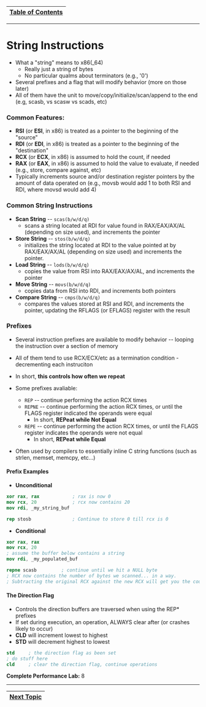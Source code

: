 |[Table of Contents](/00-Table-of-Contents.md)|
|---|

---

# String Instructions

* What a "string" means to x86(_64)
    * Really just a string of bytes
    * No particular qualms about terminators (e.g., '0')
* Several prefixes and a flag that will modify behavior (more on those later)
* All of them have the unit to move/copy/initialize/scan/append to the end (e.g, scasb, vs scasw vs scads, etc)

### Common Features:

* **RSI** (or **ESI**, in x86) is treated as a pointer to the beginning of the "source"
* **RDI** (or **EDI**, in x86) is treated as a pointer to the beginning of the "destination"
* **RCX** (or **ECX**, in x86) is assumed to hold the count, if needed
* **RAX** (or **EAX**, in x86) is assumed to hold the value to evaluate, if needed (e.g., store, compare against, etc)
* Typically increments source and/or destination register pointers by the amount of data operated on (e.g., movsb would add 1 to both RSI and RDI, where movsd would add 4)

### Common String Instructions

* **Scan String** -- `scas(b/w/d/q)`
    * scans a string located at RDI for value found in RAX/EAX/AX/AL (depending on size used), and increments the pointer 
* **Store String** -- `stos(b/w/d/q)`
    * initializes the string located at RDI to the value pointed at by RAX/EAX/AX/AL (depending on size used) and increments the pointer. 
* **Load String** -- `lods(b/w/d/q)`
    * copies the value from RSI into RAX/EAX/AX/AL, and increments the pointer
* **Move String** -- `movs(b/w/d/q)`
    * copies data from RSI into RDI, and increments both pointers
* **Compare String** -- `cmps(b/w/d/q)`
    * compares the values stored at RSI and RDI, and increments the pointer, updating the RFLAGS (or EFLAGS) register with the result

### Prefixes

* Several instruction prefixes are available to modify behavior -- looping the instruction over a section of memory
* All of them tend to use RCX/ECX/etc as a termination condition - decrementing each instruciton
* In short, **this controls how often we repeat**

* Some prefixes avaliable:
    * `REP` -- continue performing the action RCX times
    * `REPNE` -- continue performing the action RCX times, or until the FLAGS register indicated the operands were equal
        * In short, **REPeat while Not Equal**
    * `REPE` -- continue performing the action RCX times, or until the FLAGS register indicates the operands were not equal
        * In short, **REPeat while Equal**
* Often used by compilers to essentially inline C string functions (such as strlen, memset, memcpy, etc...)

#### Prefix Examples

* **Unconditional**

```nasm
xor rax, rax            ; rax is now 0
mov rcx, 20             ; rcx now contains 20
mov rdi, _my_string_buf

rep stosb               ; Continue to store 0 till rcx is 0
```

* **Conditional**

```nasm
xor rax, rax
mov rcx, 20
; assume the buffer below contains a string
mov rdi, _my_populated_buf

repne scasb         ; continue until we hit a NULL byte
; RCX now contains the number of bytes we scanned... in a way. 
; Subtracting the original RCX against the new RCX will get you the count
```

#### The Direction Flag

* Controls the direction buffers are traversed when using the REP* prefixes
* If set during execution, an operation, ALWAYS clear after (or crashes likely to occur)
* **CLD** will increment lowest to highest
* **STD** will decrement highest to lowest

```nasm
std     ; the direction flag as been set
; do stuff here
cld     ; clear the direction flag, continue operations
```

**Complete Performance Lab:** 8

---

|[Next Topic](/04_ASM_Control_Flow/Lab_8)|
|---|
